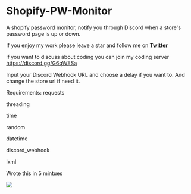 # Shopify-PW-Monitor
A shopify password monitor, notify you through Discord when a store's password page is up or down.

If you enjoy my work please leave a star and follow me on **[Twitter](https://twitter.com/zyx898)**

if you want to discuss about coding you can join my coding server https://discord.gg/G6qWESa

Input your Discord Webhook URL and choose a delay if you want to. And change the store url if need it.

Requirements:
  requests
  
  threading
  
  time
  
  random
  
  datetime
  
  discord_webhook
  
  lxml
  
Wrote this in 5 mintues 

<img src='example.jpg'>
